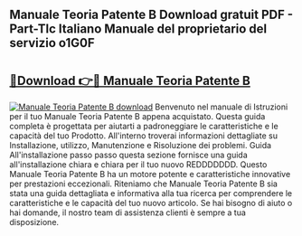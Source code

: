 ## Manuale Teoria Patente B Download gratuit PDF - Part-Tlc Italiano Manuale del proprietario del servizio o1G0F

# <h2><a href="http://dfbeci.blite.top/?on=Manuale+Teoria+Patente+B">🔗Download 👉🔴 Manuale Teoria Patente B</a></h2>

[![Manuale Teoria Patente B download](https://i.imgur.com/lujVjoI.png)](http://dfbeci.blite.top/?on=Manuale+Teoria+Patente+B)
Benvenuto nel manuale di Istruzioni per il tuo Manuale Teoria Patente B appena acquistato. Questa guida completa è progettata per aiutarti a padroneggiare le caratteristiche e le capacità del tuo Prodotto. All'interno troverai informazioni dettagliate su Installazione, utilizzo, Manutenzione e Risoluzione dei problemi. Guida All'installazione passo passo questa sezione fornisce una guida all'installazione chiara e chiara per il tuo nuovo REDDDDDDD. Questo Manuale Teoria Patente B ha un motore potente e caratteristiche innovative per prestazioni eccezionali. Riteniamo che Manuale Teoria Patente B sia stata una guida dettagliata e informativa alla tua ricerca per comprendere le caratteristiche e le capacità del tuo nuovo articolo. Se hai bisogno di aiuto o hai domande, il nostro team di assistenza clienti è sempre a tua disposizione.
